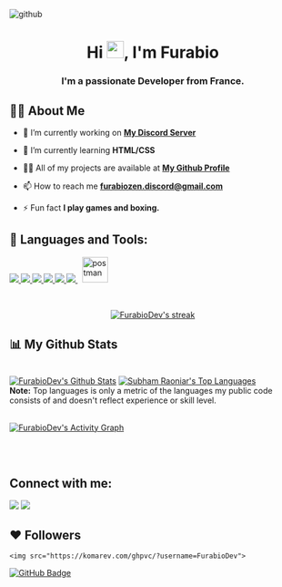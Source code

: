 ![github](https://media0.giphy.com/media/iWoT8eJhNJeXH6kEi2/giphy.gif?cid=790b76118909515187c90b1787bb411a6f1190be1f4b5398&rid=giphy.gif&ct=g)

<h1 align="center">Hi <img src="https://raw.githubusercontent.com/MartinHeinz/MartinHeinz/master/wave.gif" width="30px">, I'm Furabio</h1>
<h3 align="center">I'm a passionate Developer from France.</h3>


## 🙋‍♂️ About Me

- 🔭 I’m currently working on **[My Discord Server](https://discord.gg/B7NwaXBXjP)**

- 🌱 I’m currently learning **HTML/CSS**

- 👨‍💻 All of my projects are available at **[My Github Profile](https://github.com/FurabioDev/FurabioDev)**

- 📫 How to reach me **furabiozen.discord@gmail.com**

- ⚡ Fun fact **I play games and boxing.**

## 🚀 Languages and Tools:

<p align="left"> 
    <a href="https://www.java.com" target="_blank"> <img src="https://img.icons8.com/color/48/000000/java-coffee-cup-logo.png"/> </a>
    <a href="https://developer.mozilla.org/en-US/docs/Web/JavaScript" target="_blank"> <img src="https://img.icons8.com/color/48/000000/javascript.png"/> </a> 
    <a href="https://www.w3.org/html/" target="_blank"> <img src="https://img.icons8.com/color/48/000000/html-5.png"/> </a> 
    <a href="https://www.w3schools.com/css/" target="_blank"> <img src="https://img.icons8.com/color/48/000000/css3.png"/> </a> 
    <a href="https://www.python.org" target="_blank"> <img src="https://img.icons8.com/color/48/000000/python.png"/> </a> 
    <a style="padding-right:8px;" href="https://nodejs.org" target="_blank"> <img src="https://img.icons8.com/color/48/000000/nodejs.png"/> </a> 
    <a href="https://postman.com" target="_blank"> <img src="https://www.vectorlogo.zone/logos/getpostman/getpostman-icon.svg" alt="postman" width="45" height="45"/> </a>
</p>

<!-- [![React Badge](https://img.shields.io/badge/-React-61DBFB?style=for-the-badge&labelColor=black&logo=react&logoColor=61DBFB)](#)  [![Javascript Badge](https://img.shields.io/badge/-Javascript-F0DB4F?style=for-the-badge&labelColor=black&logo=javascript&logoColor=F0DB4F)](#) [![Typescript Badge](https://img.shields.io/badge/-Typescript-007acc?style=for-the-badge&labelColor=black&logo=typescript&logoColor=007acc)](#) [![Nodejs Badge](https://img.shields.io/badge/-Nodejs-3C873A?style=for-the-badge&labelColor=black&logo=node.js&logoColor=3C873A)](#) [![GraphQL Badge](https://img.shields.io/badge/-GraphQl-e535ab?style=for-the-badge&labelColor=black&logo=node.js&logoColor=e535ab)](#) -->
<br/>

<p align="center">
    <a href="https://github.com/FurabioDev/github-readme-streak-stats">
        <img title="🔥 Get streak stats for your profile at git.io/streak-stats" alt="FurabioDev's streak" src="https://github-readme-streak-stats.herokuapp.com/?user=FurabioDev&theme=black-ice&hide_border=true&stroke=0000&background=060A0CD0"/>
    </a>
</p>

## 📊 My Github Stats

  <br/>
    <a href="https://github.com/FurabioZen/github-readme-stats"><img alt="FurabioDev's Github Stats" src="https://github-readme-stats.vercel.app/api?username=FurabioDev&show_icons=true&count_private=true&theme=react&hide_border=true&bg_color=0D1117" /></a>
  <a href="https://github.com/FurabioDev/github-readme-stats"><img alt="Subham Raoniar's Top Languages" src="https://github-readme-stats.vercel.app/api/top-langs/?username=FurabioDev&langs_count=8&count_private=true&layout=compact&theme=react&hide_border=true&bg_color=0D1117" /></a>
  <br/>
  <b>Note:</b> Top languages is only a metric of the languages my public code consists of and doesn't reflect experience or skill level.


<br/>
<br/>

<a href="https://github.com/FurabioDev/github-readme-activity-graph"><img alt="FurabioDev's Activity Graph" src="https://activity-graph.herokuapp.com/graph?username=FurabioDev&bg_color=0D1117&color=5BCDEC&line=5BCDEC&point=FFFFFF&hide_border=true" /></a>

<br/>
<br/>

## Connect with me:
<p align="left">

<a href = "https://www.instagram.com/furabixdev/"><img src="https://img.icons8.com/fluent/48/000000/instagram-new.png"/></a>
<a href = "https://www.youtube.com/channel/UCFO7GVSFCjzFuzOygwPd1VQ"><img src="https://img.icons8.com/color/48/000000/youtube-play.png"/></a>

</p>

## ❤ Followers
    <img src="https://komarev.com/ghpvc/?username=FurabioDev">
</a>
<a href="https://github.com/FurabioDev?tab=followers"><img src="https://img.shields.io/github/followers/FurabioDev?label=Followers&style=social" alt="GitHub Badge"></a>
